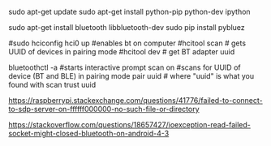 sudo apt-get update
sudo apt-get install python-pip python-dev ipython

sudo apt-get install bluetooth libbluetooth-dev
sudo pip install pybluez


#sudo hciconfig hci0 up   #enables bt on computer
#hcitool scan  # gets UUID of devices in pairing mode
#hcitool dev # get BT adapter uuid

bluetoothctl -a  #starts interactive prompt
scan on          #scans for UUID of device (BT and BLE) in pairing mode
pair uuid        # where "uuid" is what you found with scan
trust uuid

https://raspberrypi.stackexchange.com/questions/41776/failed-to-connect-to-sdp-server-on-ffffff000000-no-such-file-or-directory


https://stackoverflow.com/questions/18657427/ioexception-read-failed-socket-might-closed-bluetooth-on-android-4-3
